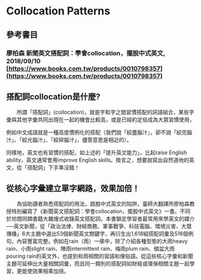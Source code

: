 # Collocation Patterns

## 參考書目

### 廖柏森 新聞英文搭配詞：學會collocation，擺脫中式英文, 2018/09/10 [https://www.books.com.tw/products/0010798357](https://www.books.com.tw/products/0010798357)

## 搭配詞collocation是什麼?
　　所謂「搭配詞」\(collocation\)，就是字和字之間習慣搭配的詞語組合，某些字彙與其他字彙共同出現在一起的機會比較高，或是已經約定俗成為大眾習慣使用，

例如中文成語就是一種高度慣例化的搭配（我們說「絞盡腦汁」，卻不說「絞完腦汁」、「絞光腦汁」、「絞碎腦汁」，儘管意思是相近的）。

同樣地，英文也有習慣的搭配，如上述的「提升英文能力」，比起raise English ability，英文通常會用improve English skills。換言之，想要說寫出自然道地的英文，從「搭配詞」下手準沒錯！

## 從核心字彙建立單字網路，效果加倍！
　　為協助讀者熟悉搭配詞的用法，跳脫中式英文的陷阱，臺師大翻譯所廖柏森教授特別編寫了《新聞英文搭配詞：學會collocation，擺脫中式英文》一書。不同於坊間同類書籍大雜燴式收錄英文搭配詞，本書鎖定學習者最常用來學英文的媒介──英文新聞，從「政治法律、財經商務、軍事戰爭、科技電腦、環境災害、大眾傳播」6大主題中選出53個新聞英文關鍵字，再衍生出1,618組搭配詞彙及516個例句，內容豐富完整。例如在rain（雨）一章中，除了介紹各種型態的大雨heavy rain、小雨slight rain、陣雨intermittent rain、梅雨plum rain、傾盆大雨 pouring rain的英文外，也提到和雨相關的習語和俚俗語。從這些核心字彙和新聞主題可延伸出大量相關詞彙，而且同一類別的搭配詞如財經或環保相關主題一起學習，更能使效果相乘加倍。